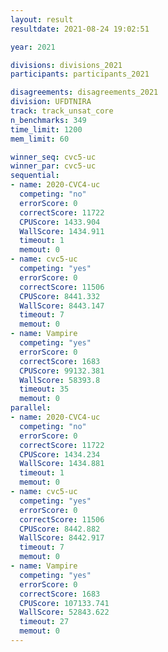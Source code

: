 ```yaml
---
layout: result
resultdate: 2021-08-24 19:02:51

year: 2021

divisions: divisions_2021
participants: participants_2021

disagreements: disagreements_2021
division: UFDTNIRA
track: track_unsat_core
n_benchmarks: 349
time_limit: 1200
mem_limit: 60

winner_seq: cvc5-uc
winner_par: cvc5-uc
sequential:
- name: 2020-CVC4-uc
  competing: "no"
  errorScore: 0
  correctScore: 11722
  CPUScore: 1433.904
  WallScore: 1434.911
  timeout: 1
  memout: 0
- name: cvc5-uc
  competing: "yes"
  errorScore: 0
  correctScore: 11506
  CPUScore: 8441.332
  WallScore: 8443.147
  timeout: 7
  memout: 0
- name: Vampire
  competing: "yes"
  errorScore: 0
  correctScore: 1683
  CPUScore: 99132.381
  WallScore: 58393.8
  timeout: 35
  memout: 0
parallel:
- name: 2020-CVC4-uc
  competing: "no"
  errorScore: 0
  correctScore: 11722
  CPUScore: 1434.234
  WallScore: 1434.881
  timeout: 1
  memout: 0
- name: cvc5-uc
  competing: "yes"
  errorScore: 0
  correctScore: 11506
  CPUScore: 8442.882
  WallScore: 8442.917
  timeout: 7
  memout: 0
- name: Vampire
  competing: "yes"
  errorScore: 0
  correctScore: 1683
  CPUScore: 107133.741
  WallScore: 52843.622
  timeout: 27
  memout: 0
---
```

